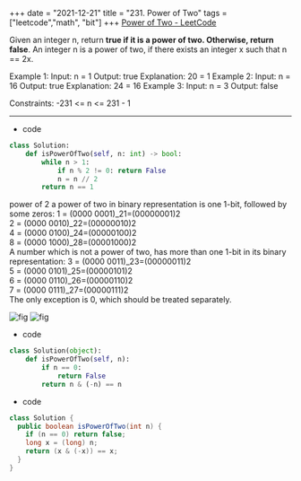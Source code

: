 +++ 
date = "2021-12-21"
title = "231. Power of Two"
tags = ["leetcode","math", "bit"]
+++
[Power of Two - LeetCode](https://leetcode.com/problems/power-of-two/)

Given an integer n, return __true if it is a power of two. Otherwise, return false__.
An integer n is a power of two, if there exists an integer x such that n == 2x.
 
Example 1:
Input: n = 1 Output: true Explanation: 20 = 1 
Example 2:
Input: n = 16 Output: true Explanation: 24 = 16 
Example 3:
Input: n = 3 Output: false 
 
Constraints:
-231 <= n <= 231 - 1

---
- code
```py
class Solution:
    def isPowerOfTwo(self, n: int) -> bool:
        while n > 1:
            if n % 2 != 0: return False
            n = n // 2
        return n == 1
```
power of 2
a power of two in binary representation is one 1-bit, followed by some zeros:
1 = (0000 0001)_21=(00000001)2​  
2 = (0000 0010)_22=(00000010)2​  
4 = (0000 0100)_24=(00000100)2​  
8 = (0000 1000)_28=(00001000)2​  
A number which is not a power of two, has more than one 1-bit in its binary representation:
3 = (0000 0011)_23=(00000011)2​  
5 = (0000 0101)_25=(00000101)2​  
6 = (0000 0110)_26=(00000110)2​  
7 = (0000 0111)_27=(00000111)2​  
The only exception is 0, which should be treated separately.


![fig](https://leetcode.com/problems/power-of-two/Figures/231/rightmost.png)
![fig](https://leetcode.com/problems/power-of-two/Figures/231/turn2.png)
- code
```py
class Solution(object):
    def isPowerOfTwo(self, n):
        if n == 0:
            return False
        return n & (-n) == n
```
- code
```java
class Solution {
  public boolean isPowerOfTwo(int n) {
    if (n == 0) return false;
    long x = (long) n;
    return (x & (-x)) == x;
  }
}
```
